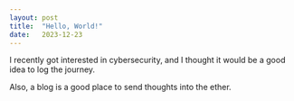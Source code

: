 ```yaml
---
layout: post
title:  "Hello, World!"
date:   2023-12-23
---
```


I recently got interested in cybersecurity, and I thought it would be a good idea to log the journey. 

Also, a blog is a good place to send thoughts into the ether.